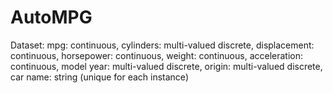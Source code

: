 # AutoMPG
Dataset:  mpg: continuous,  cylinders: multi-valued discrete,  displacement: continuous,  horsepower: continuous,  weight: continuous,  acceleration: continuous,  model year: multi-valued discrete,  origin: multi-valued discrete,  car name: string (unique for each instance)
